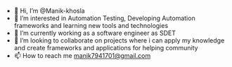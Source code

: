 - 👋 Hi, I’m @Manik-khosla
- 👀 I’m interested in Automation Testing, Developing Automation frameworks and learning new tools and technologies
- 🌱 I’m currently working as a software engineer as SDET
- 💞️ I’m looking to collaborate on projects where i can apply my knowledge and create frameworks and applications for helping community
- 📫 How to reach me manik7941701@gmail.com

<!---
Manik-khosla/Manik-khosla is a ✨ special ✨ repository because its `README.md` (this file) appears on your GitHub profile.
You can click the Preview link to take a look at your changes.
--->
